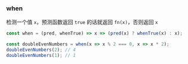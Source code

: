 ### when

检测一个值 `x`，预测函数返回 `true` 的话就返回 `fn(x)`，否则返回 `x`

```js
const when = (pred, whenTrue) => x => (pred(x) ? whenTrue(x) : x);
```

```js
const doubleEvenNumbers = when(x => x % 2 === 0, x => x * 2);
doubleEvenNumbers(2); // 4
doubleEvenNumbers(1); // 1
```
